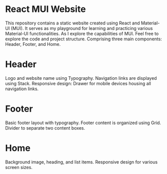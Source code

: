 # React MUI Website
This repository contains a static website created using React and Material-UI (MUI). It serves as my playground for learning and practicing various Material-UI functionalities. As I explore the capabilities of MUI. Feel free to explore the code and project structure.
Comprising three main components: Header, Footer, and Home.

# Header
Logo and website name using Typography.
Navigation links are displayed using Stack.
Responsive design: Drawer for mobile devices housing all navigation links.


# Footer
Basic footer layout with typography.
Footer content is organized using Grid.
Divider to separate two content boxes.


# Home
Background image, heading, and list items.
Responsive design for various screen sizes.
